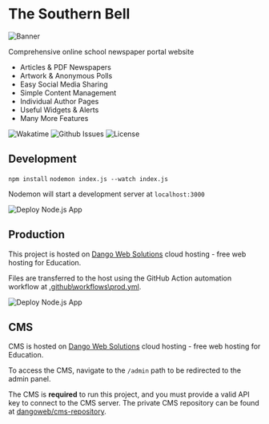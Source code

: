 # The Southern Bell

![Banner](banner.png)

Comprehensive online school newspaper portal website

- Articles & PDF Newspapers
- Artwork & Anonymous Polls
- Easy Social Media Sharing
- Simple Content Management
- Individual Author Pages
- Useful Widgets & Alerts
- Many More Features

![Wakatime](https://wakatime.com/badge/user/074621a8-639e-4f3e-b6d9-f23b6bb481a9/project/2b675577-fc77-4320-ad6f-c728de7ad7bc.svg)
![Github Issues](https://img.shields.io/github/issues/faisalnjs/Southern-Bell?style=flat&logo=github&label=GitHub%20Issues&color=mediumseagreen)
![License](https://img.shields.io/badge/DWS-orange?label=License)

## Development

`npm install`
`nodemon index.js --watch index.js`

Nodemon will start a development server at `localhost:3000`

![Deploy Node.js App](https://github.com/faisalnjs/Southern-Bell/actions/workflows/dev.yml/badge.svg?branch=dev)

## Production

This project is hosted on [Dango Web Solutions](https://dangoweb.com/?from=Southern-Bell) cloud hosting - free web hosting for Education.

Files are transferred to the host using the GitHub Action automation workflow at [.github\workflows\prod.yml](https://github.com/faisalnjs/Southern-Bell/tree/prod/.github/workflows/prod.yml).

![Deploy Node.js App](https://github.com/faisalnjs/Southern-Bell/actions/workflows/prod.yml/badge.svg)

## CMS

CMS is hosted on [Dango Web Solutions](https://dangoweb.com/?from=Southern-Bell) cloud hosting - free web hosting for Education.

To access the CMS, navigate to the `/admin` path to be redirected to the admin panel.

The CMS is **required** to run this project, and you must provide a valid API key to connect to the CMS server. The private CMS repository can be found at [dangoweb/cms-repository](https://github.com/dangoweb/cms-repository).
